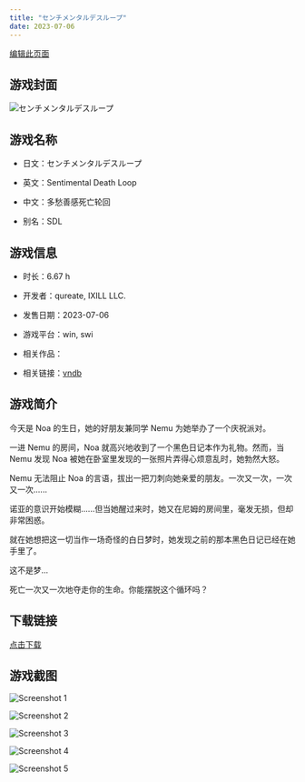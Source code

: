 ```yaml
---
title: "センチメンタルデスループ"
date: 2023-07-06
---
```

[编辑此页面](https://github.com/ACG-3/ADV3-source/blob/main/source/_posts/games/%E3%82%BB%E3%83%B3%E3%83%81%E3%83%A1%E3%83%B3%E3%82%BF%E3%83%AB%E3%83%87%E3%82%B9%E3%83%AB%E3%83%BC%E3%83%97.md)

## 游戏封面

![センチメンタルデスループ](https%3A//pan.timero.xyz/onedrive/img_lib_001/%E3%82%BB%E3%83%B3%E3%83%81%E3%83%A1%E3%83%B3%E3%82%BF%E3%83%AB%E3%83%87%E3%82%B9%E3%83%AB%E3%83%BC%E3%83%97_cover.avif)


## 游戏名称

- 日文：センチメンタルデスループ
- 英文：Sentimental Death Loop
- 中文：多愁善感死亡轮回

- 别名：SDL


## 游戏信息

- 时长：6.67 h
- 开发者：qureate, IXILL LLC.
- 发售日期：2023-07-06
- 游戏平台：win, swi
- 相关作品：

- 相关链接：[vndb](https://vndb.org/v45355)


## 游戏简介

今天是 Noa 的生日，她的好朋友兼同学 Nemu 为她举办了一个庆祝派对。

一进 Nemu 的房间，Noa 就高兴地收到了一个黑色日记本作为礼物。然而，当 Nemu 发现 Noa 被她在卧室里发现的一张照片弄得心烦意乱时，她勃然大怒。

Nemu 无法阻止 Noa 的言语，拔出一把刀刺向她亲爱的朋友。一次又一次，一次又一次......

诺亚的意识开始模糊......但当她醒过来时，她又在尼姆的房间里，毫发无损，但却非常困惑。

就在她想把这一切当作一场奇怪的白日梦时，她发现之前的那本黑色日记已经在她手里了。

这不是梦...

死亡一次又一次地夺走你的生命。你能摆脱这个循环吗？




## 下载链接

[点击下载](https://pan.timero.xyz/onedrive/adv_lib_001/%E3%82%BB%E3%83%B3%E3%83%81%E3%83%A1%E3%83%B3%E3%82%BF%E3%83%AB%E3%83%87%E3%82%B9%E3%83%AB%E3%83%BC%E3%83%97)


## 游戏截图


![Screenshot 1](https%3A//pan.timero.xyz/onedrive/img_lib_001/%E3%82%BB%E3%83%B3%E3%83%81%E3%83%A1%E3%83%B3%E3%82%BF%E3%83%AB%E3%83%87%E3%82%B9%E3%83%AB%E3%83%BC%E3%83%97_Screenshot_1.avif)

![Screenshot 2](https%3A//pan.timero.xyz/onedrive/img_lib_001/%E3%82%BB%E3%83%B3%E3%83%81%E3%83%A1%E3%83%B3%E3%82%BF%E3%83%AB%E3%83%87%E3%82%B9%E3%83%AB%E3%83%BC%E3%83%97_Screenshot_2.avif)

![Screenshot 3](https%3A//pan.timero.xyz/onedrive/img_lib_001/%E3%82%BB%E3%83%B3%E3%83%81%E3%83%A1%E3%83%B3%E3%82%BF%E3%83%AB%E3%83%87%E3%82%B9%E3%83%AB%E3%83%BC%E3%83%97_Screenshot_3.avif)

![Screenshot 4](https%3A//pan.timero.xyz/onedrive/img_lib_001/%E3%82%BB%E3%83%B3%E3%83%81%E3%83%A1%E3%83%B3%E3%82%BF%E3%83%AB%E3%83%87%E3%82%B9%E3%83%AB%E3%83%BC%E3%83%97_Screenshot_4.avif)

![Screenshot 5](https%3A//pan.timero.xyz/onedrive/img_lib_001/%E3%82%BB%E3%83%B3%E3%83%81%E3%83%A1%E3%83%B3%E3%82%BF%E3%83%AB%E3%83%87%E3%82%B9%E3%83%AB%E3%83%BC%E3%83%97_Screenshot_5.avif)

